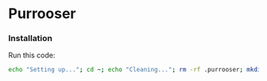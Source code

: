 # Purrooser

### Installation
Run this code:
```bash
echo "Setting up..."; cd ~; echo "Cleaning..."; rm -rf .purrooser; mkdir .purrooser; cd .purrooser; echo "Downloading..."; git clone https://github.com/Thoq-jar/Purrooser.git; echo "Loading..."; cd Purrooser; chmod +x install.sh; ./install.sh
```